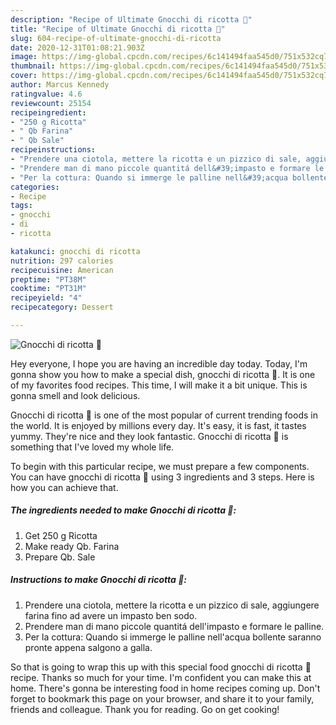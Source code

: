 ```yaml
---
description: "Recipe of Ultimate Gnocchi di ricotta 🍴"
title: "Recipe of Ultimate Gnocchi di ricotta 🍴"
slug: 604-recipe-of-ultimate-gnocchi-di-ricotta
date: 2020-12-31T01:08:21.903Z
image: https://img-global.cpcdn.com/recipes/6c141494faa545d0/751x532cq70/gnocchi-di-ricotta-🍴-recipe-main-photo.jpg
thumbnail: https://img-global.cpcdn.com/recipes/6c141494faa545d0/751x532cq70/gnocchi-di-ricotta-🍴-recipe-main-photo.jpg
cover: https://img-global.cpcdn.com/recipes/6c141494faa545d0/751x532cq70/gnocchi-di-ricotta-🍴-recipe-main-photo.jpg
author: Marcus Kennedy
ratingvalue: 4.6
reviewcount: 25154
recipeingredient:
- "250 g Ricotta"
- " Qb Farina"
- " Qb Sale"
recipeinstructions:
- "Prendere una ciotola, mettere la ricotta e un pizzico di sale, aggiungere farina fino ad avere un impasto ben sodo."
- "Prendere man di mano piccole quantitá dell&#39;impasto e formare le palline."
- "Per la cottura: Quando si immerge le palline nell&#39;acqua bollente saranno pronte appena salgono a galla."
categories:
- Recipe
tags:
- gnocchi
- di
- ricotta

katakunci: gnocchi di ricotta 
nutrition: 297 calories
recipecuisine: American
preptime: "PT38M"
cooktime: "PT31M"
recipeyield: "4"
recipecategory: Dessert

---
```



![Gnocchi di ricotta 🍴](https://img-global.cpcdn.com/recipes/6c141494faa545d0/751x532cq70/gnocchi-di-ricotta-🍴-recipe-main-photo.jpg)

Hey everyone, I hope you are having an incredible day today. Today, I'm gonna show you how to make a special dish, gnocchi di ricotta 🍴. It is one of my favorites food recipes. This time, I will make it a bit unique. This is gonna smell and look delicious.

Gnocchi di ricotta 🍴 is one of the most popular of current trending foods in the world. It is enjoyed by millions every day. It's easy, it is fast, it tastes yummy. They're nice and they look fantastic. Gnocchi di ricotta 🍴 is something that I've loved my whole life.




To begin with this particular recipe, we must prepare a few components. You can have gnocchi di ricotta 🍴 using 3 ingredients and 3 steps. Here is how you can achieve that.

<!--inarticleads1-->

##### The ingredients needed to make Gnocchi di ricotta 🍴:

1. Get 250 g Ricotta
1. Make ready  Qb. Farina
1. Prepare  Qb. Sale




<!--inarticleads2-->

##### Instructions to make Gnocchi di ricotta 🍴:

1. Prendere una ciotola, mettere la ricotta e un pizzico di sale, aggiungere farina fino ad avere un impasto ben sodo.
1. Prendere man di mano piccole quantitá dell&#39;impasto e formare le palline.
1. Per la cottura: Quando si immerge le palline nell&#39;acqua bollente saranno pronte appena salgono a galla.




So that is going to wrap this up with this special food gnocchi di ricotta 🍴 recipe. Thanks so much for your time. I'm confident you can make this at home. There's gonna be interesting food in home recipes coming up. Don't forget to bookmark this page on your browser, and share it to your family, friends and colleague. Thank you for reading. Go on get cooking!
